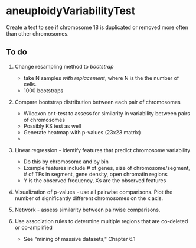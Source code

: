 # aneuploidyVariabilityTest
Create a test to see if chromosome 18 is duplicated or removed more often than other chromosomes.

## To do

1. Change resampling method to *bootstrap* 
	- take N samples *with replacement*, where N is the the number of cells.
	- 1000 bootstraps
	
2. Compare bootstrap distribution between each pair of chromosomes
	- Wilcoxon or t-test to assess for similarity in variability between pairs of chromosomes
	- Possibly KS test as well
	- Generate heatmap with p-values (23x23 matrix)
	- 

3. Linear regression - identify features that predict chromosome variability
	- Do this by chromosome and by bin
	- Example features include # of genes, size of chromosome/segment, # of TFs in segment, gene density, open chromatin regions
	- Y is the observed frequency, Xs are the observed features

4. Visualization of p-values - use all pairwise comparisons. Plot the number of significantly different chromosomes on the x axis.

5. Network - assess similarity between pairwise comparisons.

6. Use association rules to determine multiple regions that are co-deleted or co-amplified
	- See "mining of massive datasets," Chapter 6.1
